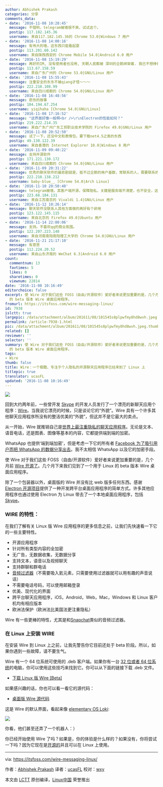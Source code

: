 ```yaml
---
author: Abhishek Prakash
categories: 分享
comments_data:
- date: '2016-11-08 10:28:45'
  message: 不错哟，telegram被墙很不爽，试试这个。
  postip: 117.182.145.36
  username: 来自117.182.145.36的 Chrome 53.0|Windows 7 用户
- date: '2016-11-08 14:00:16'
  message: 有伟大的墙，这东西只能看起耍
  postip: 113.201.60.142
  username: 来自陕西西安的 Chrome Mobile 54.0|Android 6.0 用户
- date: '2016-11-08 15:19:29'
  message: 再好的IM, 没有使用者也没用, 天朝人民都被 深圳的企鹅绑架着. 我已不想挣扎了.
  postip: 113.67.158.59
  username: 来自广东广州的 Chrome 53.0|GNU/Linux 用户
- date: '2016-11-08 15:55:43'
  message: 注重安全的东东不被qiang才怪～～～
  postip: 222.210.108.99
  username: 来自四川成都的 Chrome 54.0|GNU/Linux 用户
- date: '2016-11-08 16:48:56'
  message: 悲伤的故事
  postip: 104.194.67.254
  username: yiqihaha [Chrome 54.0|GNU/Linux]
- date: '2016-11-08 17:16:52'
  message: "这界面好像一般啊<br />\r\nElectron的性能如何？"
  postip: 219.222.214.35
  username: 来自广东广州广东工贸职业技术学院的 Firefox 49.0|GNU/Linux 用户
- date: '2016-11-08 20:52:50'
  message: 试了一下，还没中文和表情包，要下载net4.5之类的东西
  postip: 49.130.122.39
  username: 来自香港的 Internet Explorer 10.0|Windows 8 用户
- date: '2016-11-09 09:40:22'
  message: 支持开源软件
  postip: 171.221.130.172
  username: 来自四川成都的 Chrome 54.0|GNU/Linux 用户
- date: '2016-11-09 20:31:22'
  message: 优秀的聊天软件的最悲剧就是，抵不过企鹅的用户基数，常联系的人，需要联系的人都不用，那是一点办法都没有
  postip: 222.210.138.212
  username: baby-blue__ [Chrome 54.0|Arch Linux]
- date: '2016-11-10 20:50:40'
  message: telegram被墙，其客户端开源，保障隐私，关键是服务端不清楚，也不安全，这个也如此
  postip: 223.68.184.131
  username: 来自江苏南京的 Vivaldi 1.4|GNU/Linux 用户
- date: '2016-11-12 10:26:14'
  message: 聊天软件没联系人其他方面做的再好有个卵用
  postip: 123.122.145.115
  username: 来自北京的 Firefox 49.0|Ubuntu 用户
- date: '2016-11-14 22:00:06'
  message: 支持。不喜欢qq的商业氛围。
  postip: 122.207.223.148
  username: 来自河南南阳南阳理工大学的 Chrome 54.0|GNU/Linux 用户
- date: '2016-11-21 21:17:10'
  message: 有意思
  postip: 112.224.20.52
  username: 来自山东济南的 WeChat 6.3|Android 6.0 用户
count:
  commentnum: 13
  favtimes: 5
  likes: 0
  sharetimes: 0
  viewnum: 22814
date: '2016-11-08 10:16:49'
editorchoice: false
excerpt: 使 Wire 对于我们这些 FOSS（自由/开源软件）爱好者来说更加重要的是，几个月前 Wire 开源了。几个月下来我们见到了一个用于 Linux
  的 beta 版本 Wire 桌面应用程序。
fromurl: https://itsfoss.com/wire-messaging-linux/
id: 7938
islctt: true
largepic: /data/attachment/album/201611/08/101545s8plpwfmy8hd8wvh.jpeg
permalink: /article-7938-1.html
pic: /data/attachment/album/201611/08/101545s8plpwfmy8hd8wvh.jpeg.thumb.jpg
related: []
reviewer: ''
selector: ''
summary: 使 Wire 对于我们这些 FOSS（自由/开源软件）爱好者来说更加重要的是，几个月前 Wire 开源了。几个月下来我们见到了一个用于 Linux
  的 beta 版本 Wire 桌面应用程序。
tags:
- Wire
thumb: false
title: Wire：一个极酷、专注于个人隐私的开源聊天应用程序已经来到了 Linux 上
titlepic: true
translator: ucasFL
updated: '2016-11-08 10:16:49'
---
```


![](/data/attachment/album/201611/08/101545s8plpwfmy8hd8wvh.jpeg)


回到大约两年前，一些曾开发 [Skype](https://www.skype.com/en/) 的开发人员发行了一个漂亮的新聊天应用个程序：[Wire](https://wire.com/)。当我说它漂亮的时候，只是谈论它的“外貌”。Wire 具有一个许多其他聊天应用程序所没有的整洁优美的“外貌”，但这并不是它最大的卖点。


从一开始，Wire 就推销自己是[世界上最注重隐私的聊天应用程序](http://www.ibtimes.co.uk/wire-worlds-most-private-messaging-app-offers-total-encryption-calls-texts-1548964)。无论是文本、语音电话，还是图表、图像等基本的内容，它都提供端到端的加密。


WhatsApp 也提供‘端到端加密’，但是考虑一下它的所有者 [Facebook 为了吸引用户而把 WhatsApp 的数据分享出去](https://techcrunch.com/2016/08/25/whatsapp-to-share-user-data-with-facebook-for-ad-targeting-heres-how-to-opt-out/)。我不太相信 WhatsApp 以及它的加密手段。


使 Wire 对于我们这些 FOSS（自由/开源软件）爱好者来说更加重要的是，几个月前 [Wire 开源了](http://www.infoworld.com/article/3099194/security/wire-open-sources-messaging-client-woos-developers.html)。几个月下来我们见到了一个用于 Linux 的 beta 版本 Wire 桌面应用程序。


除了一个包装器以外，桌面版的 Wire 并没有比 web 版多任何东西。感谢 [Electron 开源项目](http://electron.atom.io/)提供了一种开发跨平台桌面应用程序的简单方式。许多其他应用程序也通过使用 Electron 为 Linux 带去了一个本地桌面应用程序，包括 [Skype](https://itsfoss.com/skpe-alpha-linux/)。


### WIRE 的特性：


在我们了解有关 Linux 版 Wire 应用程序的更多信息之前，让我们先快速看一下它的一些主要特性。


* 开源应用程序
* 针对所有类型内容的全加密
* 无广告，无数据收集，无数据分享
* 支持文本，语音以及视频聊天
* 支持群聊和群电话
* [音频过滤器](https://medium.com/colorful-conversations/the-tune-for-this-summer-audio-filters-eca8cb0b4c57#.c8gvs143k)（不需要吸入氦元素，只需要使用过滤器就可以用有趣的声音说话）
* 不需要电话号码，可以使用邮箱登录
* 优美、现代化的界面
* 跨平台聊天应用程序，iOS，Android，Web，Mac，Windows 和 Linux 客户机均有相应版本
* 欧洲法保护（欧洲法比美国法更注重隐私）


Wire 有一些更棒的特性，尤其是和[Snapchat](https://www.snapchat.com/)类似的音频过滤器。


### 在 Linux 上安装 WIRE


在安装 Wire 到 Linux 上之前，让我先警告你它目前还处于 beta 阶段。所以，如果你遇到一些故障，请不要生气。


Wire 有一个 64 位系统可使用的 .deb 客户端。如果你有一台 [32 位或者 64 位系统](https://itsfoss.com/32-bit-64-bit-ubuntu/)的电脑，你可以使用这些技巧来找到它。你可以从下面的链接下载 .deb 文件。


* [下载 Linux 版 Wire [Beta]](https://wire.com/download/)


如果感兴趣的话，你也可以看一看它的源代码：


* [桌面版 Wire 源代码](https://github.com/wireapp/wire-desktop)


这是 Wire 的默认界面，看起来像 [elementary OS Loki](https://itsfoss.com/tag/elementary-os-loki/):


![](/data/attachment/album/201611/08/101614uo2woz4qzymfg2w5.jpeg)


你看，他们甚至还弄了一个机器人：）


你已经开始使用 Wire 了吗？如果是，你的体验是什么样的？如果没有，你将尝试一下吗？因为它现在是[开源的](https://itsfoss.com/tag/open-source)并且可以在 Linux 上使用。




---


via: <https://itsfoss.com/wire-messaging-linux/>


作者：[Abhishek Prakash](https://itsfoss.com/author/abhishek/)  译者：[ucasFL](https://github.com/ucasFL) 校对：[wxy](https://github.com/wxy)


本文由 [LCTT](https://github.com/LCTT/TranslateProject) 原创编译，[Linux中国](https://linux.cn/) 荣誉推出